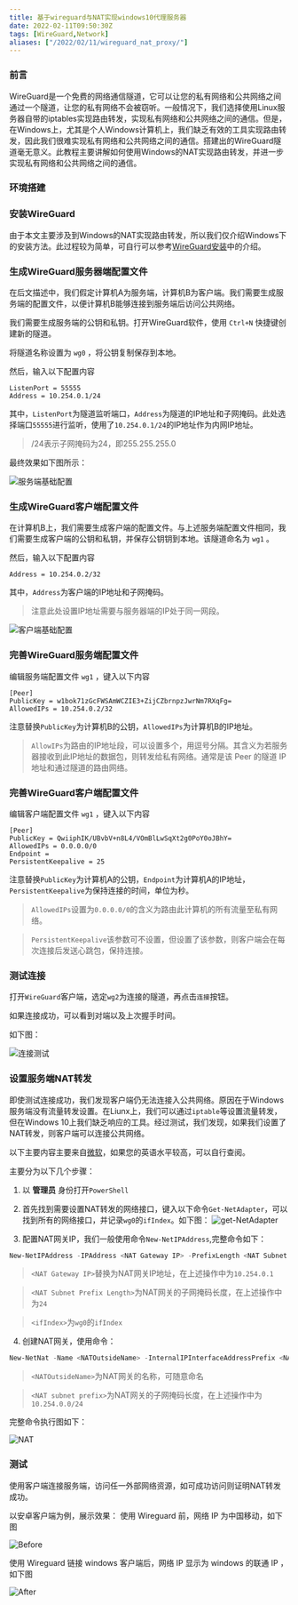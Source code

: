 ```yaml
---
title: 基于wireguard与NAT实现windows10代理服务器
date: 2022-02-11T09:50:30Z
tags: [WireGuard,Network]
aliases: ["/2022/02/11/wireguard_nat_proxy/"]
---
```


### 前言
WireGuard是一个免费的网络通信隧道，它可以让您的私有网络和公共网络之间通过一个隧道，让您的私有网络不会被窃听。一般情况下，我们选择使用Linux服务器自带的iptables实现路由转发，实现私有网络和公共网络之间的通信。但是，在Windows上，尤其是个人Windows计算机上，我们缺乏有效的工具实现路由转发，因此我们很难实现私有网络和公共网络之间的通信。搭建出的WireGuard隧道毫无意义。此教程主要讲解如何使用Windows的NAT实现路由转发，并进一步实现私有网络和公共网络之间的通信。

### 环境搭建

### 安装WireGuard

由于本文主要涉及到Windows的NAT实现路由转发，所以我们仅介绍Windows下的安装方法。此过程较为简单，可自行可以参考[WireGuard安装](https://www.wireguard.com/install/)中的介绍。

### 生成WireGuard服务器端配置文件

在后文描述中，我们假定计算机A为服务端，计算机B为客户端。我们需要生成服务端的配置文件，以便计算机B能够连接到服务端后访问公共网络。

我们需要生成服务端的公钥和私钥。打开WireGuard软件，使用 `Ctrl+N` 快捷键创建新的隧道。

将隧道名称设置为 `wg0` ，将公钥复制保存到本地。

然后，输入以下配置内容


```
ListenPort = 55555
Address = 10.254.0.1/24
```

其中，`ListenPort`为隧道监听端口，`Address`为隧道的IP地址和子网掩码。此处选择端口`55555`进行监听，使用了`10.254.0.1/24`的IP地址作为内网IP地址。

> /24表示子网掩码为24，即255.255.255.0

最终效果如下图所示：

![服务端基础配置](https://ae01.alicdn.com/kf/H9901cef7da9a40969c94a254b8f696e0N.png)

### 生成WireGuard客户端配置文件

在计算机B上，我们需要生成客户端的配置文件。与上述服务端配置文件相同，我们需要生成客户端的公钥和私钥，并保存公钥钥到本地。该隧道命名为 `wg1` 。

然后，输入以下配置内容

```
Address = 10.254.0.2/32
```
其中，`Address`为客户端的IP地址和子网掩码。

>注意此处设置IP地址需要与服务器端的IP处于同一网段。

![客户端基础配置](https://ae01.alicdn.com/kf/H52c11e9f3d1f410696126c0c640ef371V.png)


### 完善WireGuard服务端配置文件

编辑服务端配置文件 `wg1` ，键入以下内容

```
[Peer]
PublicKey = w1bok71zGcFWSAmWCZIE3+ZijCZbrnpzJwrNm7RXqFg=
AllowedIPs = 10.254.0.2/32
```

注意替换`PublicKey`为计算机B的公钥，`AllowedIPs`为计算机B的IP地址。

>`AllowIPs`为路由的IP地址段，可以设置多个，用逗号分隔。其含义为若服务器接收到此IP地址的数据包，则转发给私有网络。通常是该 Peer 的隧道 IP 地址和通过隧道的路由网络。


### 完善WireGuard客户端配置文件

编辑客户端配置文件 `wg1` ，键入以下内容

```
[Peer]
PublicKey = QwiiphIK/UBvbV+n8L4/VOmBlLwSqXt2g0PoY0oJBhY=
AllowedIPs = 0.0.0.0/0
Endpoint = 
PersistentKeepalive = 25
```

注意替换`PublicKey`为计算机A的公钥，`Endpoint`为计算机A的IP地址，`PersistentKeepalive`为保持连接的时间，单位为秒。

>`AllowedIPs`设置为`0.0.0.0/0`的含义为路由此计算机的所有流量至私有网络。

> `PersistentKeepalive`该参数可不设置，但设置了该参数，则客户端会在每次连接后发送心跳包，保持连接。

### 测试连接

打开`WireGuard`客户端，选定`wg2`为连接的隧道，再点击`连接`按钮。

如果连接成功，可以看到对端以及上次握手时间。

如下图：

![连接测试](https://ae01.alicdn.com/kf/Hd1f4859a4ebe41b799cf42a44a089ca45.png)


### 设置服务端NAT转发

即使测试连接成功，我们发现客户端仍无法连接入公共网络。原因在于Windows服务端没有流量转发设置。在Liunx上，我们可以通过`iptable`等设置流量转发，但在Windows 10上我们缺乏响应的工具。经过测试，我们发现，如果我们设置了NAT转发，则客户端可以连接公共网络。

以下主要内容主要来自[微软](https://docs.microsoft.com/en-us/virtualization/hyper-v-on-windows/user-guide/setup-nat-network)，如果您的英语水平较高，可以自行查阅。

主要分为以下几个步骤：

1. 以 **管理员** 身份打开`PowerShell`

1. 首先找到需要设置NAT转发的网络接口，键入以下命令`Get-NetAdapter`，可以找到所有的网络接口，并记录`wg0`的`ifIndex`。如下图：
![get-NetAdapter](https://img-blog.csdnimg.cn/img_convert/c52a8b220030702a609ec2f8eebfc4f5.png)

1. 配置NAT网关IP，我们一般使用命令`New-NetIPAddress`,完整命令如下：
```PowerShell
New-NetIPAddress -IPAddress <NAT Gateway IP> -PrefixLength <NAT Subnet Prefix Length> -InterfaceIndex <ifIndex>
```

> `<NAT Gateway IP>`替换为NAT网关IP地址，在上述操作中为`10.254.0.1`

> `<NAT Subnet Prefix Length>`为NAT网关的子网掩码长度，在上述操作中为`24`

>`<ifIndex>`为`wg0`的`ifIndex`

4. 创建NAT网关，使用命令：

```PowerShell
New-NetNat -Name <NATOutsideName> -InternalIPInterfaceAddressPrefix <NAT subnet prefix>
```

> `<NATOutsideName>`为NAT网关的名称，可随意命名

> `<NAT subnet prefix>`为NAT网关的子网掩码长度，在上述操作中为`10.254.0.0/24`

完整命令执行图如下：

![NAT](https://img.gejiba.com/images/b8eacd07c5d6df8ecfcea5b0bf42b7a8.png)

### 测试

使用客户端连接服务端，访问任一外部网络资源，如可成功访问则证明NAT转发成功。

以安卓客户端为例，展示效果：
使用 Wireguard 前，网络 IP 为中国移动，如下图

![Before](https://i.imgur.com/5pvOqFg.jpeg)

使用 Wireguard 链接 windows 客户端后，网络 IP 显示为 windows 的联通 IP ，如下图

![After](https://i.imgur.com/N3dmLL5.jpeg)
